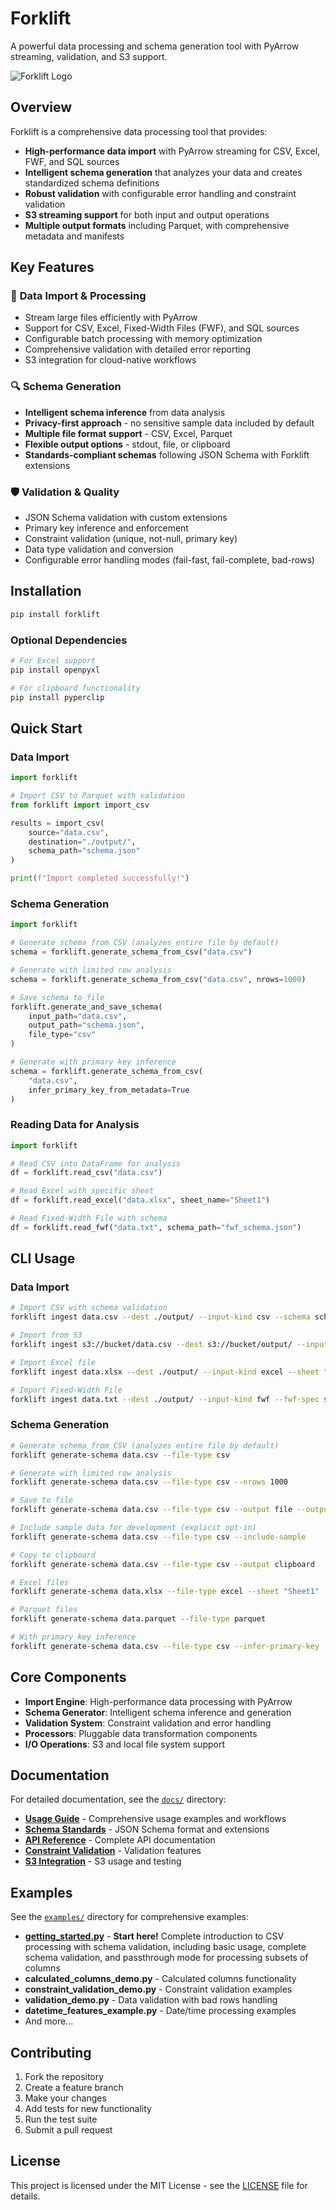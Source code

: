 # Forklift

A powerful data processing and schema generation tool with PyArrow streaming, validation, and S3 support.

![Forklift Logo](FORKLIFT.png)

## Overview

Forklift is a comprehensive data processing tool that provides:

- **High-performance data import** with PyArrow streaming for CSV, Excel, FWF, and SQL sources
- **Intelligent schema generation** that analyzes your data and creates standardized schema definitions  
- **Robust validation** with configurable error handling and constraint validation
- **S3 streaming support** for both input and output operations
- **Multiple output formats** including Parquet, with comprehensive metadata and manifests

## Key Features

### 🚀 **Data Import & Processing**
- Stream large files efficiently with PyArrow
- Support for CSV, Excel, Fixed-Width Files (FWF), and SQL sources
- Configurable batch processing with memory optimization
- Comprehensive validation with detailed error reporting
- S3 integration for cloud-native workflows

### 🔍 **Schema Generation**
- **Intelligent schema inference** from data analysis
- **Privacy-first approach** - no sensitive sample data included by default
- **Multiple file format support** - CSV, Excel, Parquet
- **Flexible output options** - stdout, file, or clipboard
- **Standards-compliant schemas** following JSON Schema with Forklift extensions

### 🛡️ **Validation & Quality**
- JSON Schema validation with custom extensions
- Primary key inference and enforcement
- Constraint validation (unique, not-null, primary key)
- Data type validation and conversion
- Configurable error handling modes (fail-fast, fail-complete, bad-rows)

## Installation

```bash
pip install forklift
```

### Optional Dependencies

```bash
# For Excel support
pip install openpyxl

# For clipboard functionality
pip install pyperclip
```

## Quick Start

### Data Import

```python
import forklift

# Import CSV to Parquet with validation
from forklift import import_csv

results = import_csv(
    source="data.csv",
    destination="./output/",
    schema_path="schema.json"
)

print(f"Import completed successfully!")
```

### Schema Generation

```python
import forklift

# Generate schema from CSV (analyzes entire file by default)
schema = forklift.generate_schema_from_csv("data.csv")

# Generate with limited row analysis
schema = forklift.generate_schema_from_csv("data.csv", nrows=1000)

# Save schema to file
forklift.generate_and_save_schema(
    input_path="data.csv",
    output_path="schema.json",
    file_type="csv"
)

# Generate with primary key inference
schema = forklift.generate_schema_from_csv(
    "data.csv", 
    infer_primary_key_from_metadata=True
)
```

### Reading Data for Analysis

```python
import forklift

# Read CSV into DataFrame for analysis
df = forklift.read_csv("data.csv")

# Read Excel with specific sheet
df = forklift.read_excel("data.xlsx", sheet_name="Sheet1")

# Read Fixed-Width File with schema
df = forklift.read_fwf("data.txt", schema_path="fwf_schema.json")
```

## CLI Usage

### Data Import

```bash
# Import CSV with schema validation
forklift ingest data.csv --dest ./output/ --input-kind csv --schema schema.json

# Import from S3
forklift ingest s3://bucket/data.csv --dest s3://bucket/output/ --input-kind csv

# Import Excel file
forklift ingest data.xlsx --dest ./output/ --input-kind excel --sheet "Sheet1"

# Import Fixed-Width File
forklift ingest data.txt --dest ./output/ --input-kind fwf --fwf-spec schema.json
```

### Schema Generation

```bash
# Generate schema from CSV (analyzes entire file by default)
forklift generate-schema data.csv --file-type csv

# Generate with limited row analysis
forklift generate-schema data.csv --file-type csv --nrows 1000

# Save to file
forklift generate-schema data.csv --file-type csv --output file --output-path schema.json

# Include sample data for development (explicit opt-in)
forklift generate-schema data.csv --file-type csv --include-sample

# Copy to clipboard
forklift generate-schema data.csv --file-type csv --output clipboard

# Excel files
forklift generate-schema data.xlsx --file-type excel --sheet "Sheet1"

# Parquet files
forklift generate-schema data.parquet --file-type parquet

# With primary key inference
forklift generate-schema data.csv --file-type csv --infer-primary-key
```

## Core Components

- **Import Engine**: High-performance data processing with PyArrow
- **Schema Generator**: Intelligent schema inference and generation
- **Validation System**: Constraint validation and error handling
- **Processors**: Pluggable data transformation components
- **I/O Operations**: S3 and local file system support

## Documentation

For detailed documentation, see the [`docs/`](docs/) directory:

- **[Usage Guide](docs/USAGE.md)** - Comprehensive usage examples and workflows
- **[Schema Standards](docs/SCHEMA_STANDARDS.md)** - JSON Schema format and extensions
- **[API Reference](docs/API_REFERENCE.md)** - Complete API documentation
- **[Constraint Validation](docs/CONSTRAINT_VALIDATION_IMPLEMENTATION.md)** - Validation features
- **[S3 Integration](docs/S3_TESTING.md)** - S3 usage and testing

## Examples

See the [`examples/`](examples/) directory for comprehensive examples:

- **[getting_started.py](examples/getting_started.py)** - **Start here!** Complete introduction to CSV processing with schema validation, including basic usage, complete schema validation, and passthrough mode for processing subsets of columns
- **calculated_columns_demo.py** - Calculated columns functionality
- **constraint_validation_demo.py** - Constraint validation examples
- **validation_demo.py** - Data validation with bad rows handling
- **datetime_features_example.py** - Date/time processing examples
- And more...

## Contributing

1. Fork the repository
2. Create a feature branch
3. Make your changes
4. Add tests for new functionality
5. Run the test suite
6. Submit a pull request

## License

This project is licensed under the MIT License - see the [LICENSE](LICENSE) file for details.
